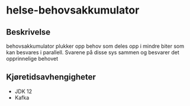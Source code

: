 # helse-behovsakkumulator

## Beskrivelse
behovsakkumulator plukker opp behov som deles opp i mindre biter som kan besvares i parallell.
Svarene på disse sys sammen og besvarer det opprinnelige behovet

## Kjøretidsavhengigheter

* JDK 12
* Kafka

